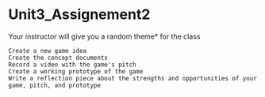 # Unit3_Assignement2
Your instructor will give you a random theme* for the class

    Create a new game idea
    Create the concept documents 
    Record a video with the game's pitch
    Create a working prototype of the game
    Write a reflection piece about the strengths and opportunities of your game, pitch, and prototype

